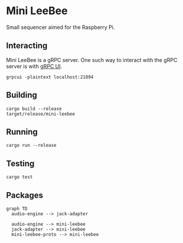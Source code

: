 # Mini LeeBee

Small sequencer aimed for the Raspberry Pi.

## Interacting

Mini LeeBee is a gRPC server. One such way to interact with the gRPC server is
with [gRPC UI](https://github.com/fullstorydev/grpcui#installation).

```shell
grpcui -plaintext localhost:21894
```

## Building

```shell
cargo build --release
target/release/mini-leebee
```

## Running

```shell
cargo run --release
```

## Testing

```shell
cargo test
```

## Packages

```mermaid
graph TD
  audio-engine --> jack-adapter

  audio-engine --> mini-leebee
  jack-adapter --> mini-leebee
  mini-leebee-proto --> mini-leebee
```
